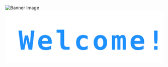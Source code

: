 ![Banner Image](https://pel.public.cx/github.gif)
![Banner Image](./animated-welcome.svg?foo)

<!--
Welcome to my GitHub profile! I'm a software developer passionate about open-source projects and learning new technologies.

- 🔭 I’m currently working on [Awesome Project](https://github.com/johndoe/awesome-project)
- 🌱 I’m currently learning React and TypeScript
- 📫 How to reach me: [johndoe@example.com](mailto:johndoe@example.com)

Check out my pinned repositories below or browse my public projects to see what I’ve been working on.


**choephix/choephix** is a ✨ _special_ ✨ repository because its `README.md` (this file) appears on your GitHub profile.

Here are some ideas to get you started:

- 🔭 I’m currently working on ...
- 🌱 I’m currently learning ...
- 👯 I’m looking to collaborate on ...
- 🤔 I’m looking for help with ...
- 💬 Ask me about ...
- 📫 How to reach me: ...
- 😄 Pronouns: ...
- ⚡ Fun fact: ...
-->
